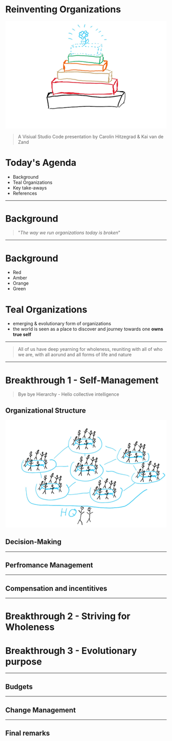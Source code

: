 # Reinventing Organizations

![Stapel_alle.jpg](Stapel_alle.jpg)
> A Visiual Studio Code presentation by Carolin Hitzegrad & Kai van de Zand

# Today's Agenda
* Background
* Teal Organizations
* Key take-aways
* References


---
# Background

>"_The way we run organizations today is broken_"

---

# Background
* Red
* Amber
* Orange
* Green

# Teal Organizations
* emerging & evolutionary form of organizations
* the world is seen as a place to discover and journey towards one **owns true self**

---

>All of us have deep yearning for wholeness, reuniting with all of who we are, with all aorund and all forms of life and nature
---

# Breakthrough 1 - Self-Management
> Bye bye Hierarchy - Hello collective intelligence

## Organizational Structure 
![self_management.jpg](self_management.jpg)


## Decision-Making

---

## Perfromance Management

---

## Compensation and incentitives



---

# Breakthrough 2 - Striving for Wholeness


# Breakthrough 3 - Evolutionary purpose

---

## Budgets

---

## Change Management

---

## Final remarks


